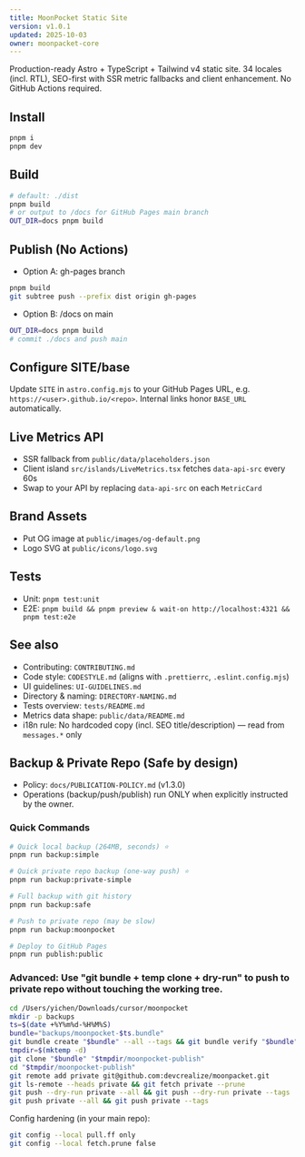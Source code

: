 ```yaml
---
title: MoonPocket Static Site
version: v1.0.1
updated: 2025-10-03
owner: moonpacket-core
---
```


Production-ready Astro + TypeScript + Tailwind v4 static site. 34 locales (incl. RTL), SEO-first with SSR metric fallbacks and client enhancement. No GitHub Actions required.

## Install
```bash
pnpm i
pnpm dev
```

## Build
```bash
# default: ./dist
pnpm build
# or output to /docs for GitHub Pages main branch
OUT_DIR=docs pnpm build
```

## Publish (No Actions)
- Option A: gh-pages branch
```bash
pnpm build
git subtree push --prefix dist origin gh-pages
```
- Option B: /docs on main
```bash
OUT_DIR=docs pnpm build
# commit ./docs and push main
```

## Configure SITE/base
Update `SITE` in `astro.config.mjs` to your GitHub Pages URL, e.g. `https://<user>.github.io/<repo>`. Internal links honor `BASE_URL` automatically.

## Live Metrics API
- SSR fallback from `public/data/placeholders.json`
- Client island `src/islands/LiveMetrics.tsx` fetches `data-api-src` every 60s
- Swap to your API by replacing `data-api-src` on each `MetricCard`

## Brand Assets
- Put OG image at `public/images/og-default.png`
- Logo SVG at `public/icons/logo.svg`

## Tests
- Unit: `pnpm test:unit`
- E2E: `pnpm build && pnpm preview & wait-on http://localhost:4321 && pnpm test:e2e`

## See also
- Contributing: `CONTRIBUTING.md`
- Code style: `CODESTYLE.md` (aligns with `.prettierrc`, `.eslint.config.mjs`)
- UI guidelines: `UI-GUIDELINES.md`
- Directory & naming: `DIRECTORY-NAMING.md`
- Tests overview: `tests/README.md`
- Metrics data shape: `public/data/README.md`
- i18n rule: No hardcoded copy (incl. SEO title/description) — read from `messages.*` only

## Backup & Private Repo (Safe by design)
- Policy: `docs/PUBLICATION-POLICY.md` (v1.3.0)
- Operations (backup/push/publish) run ONLY when explicitly instructed by the owner.

### Quick Commands
```bash
# Quick local backup (264MB, seconds) ⭐
pnpm run backup:simple

# Quick private repo backup (one-way push) ⭐
pnpm run backup:private-simple

# Full backup with git history
pnpm run backup:safe

# Push to private repo (may be slow)
pnpm run backup:moonpocket

# Deploy to GitHub Pages
pnpm run publish:public
```

### Advanced: Use "git bundle + temp clone + dry-run" to push to private repo without touching the working tree.
```bash
cd /Users/yichen/Downloads/cursor/moonpocket
mkdir -p backups
ts=$(date +%Y%m%d-%H%M%S)
bundle="backups/moonpocket-$ts.bundle"
git bundle create "$bundle" --all --tags && git bundle verify "$bundle"
tmpdir=$(mktemp -d)
git clone "$bundle" "$tmpdir/moonpocket-publish"
cd "$tmpdir/moonpocket-publish"
git remote add private git@github.com:devcrealize/moonpacket.git
git ls-remote --heads private && git fetch private --prune
git push --dry-run private --all && git push --dry-run private --tags
git push private --all && git push private --tags
```
Config hardening (in your main repo):
```bash
git config --local pull.ff only
git config --local fetch.prune false
```
